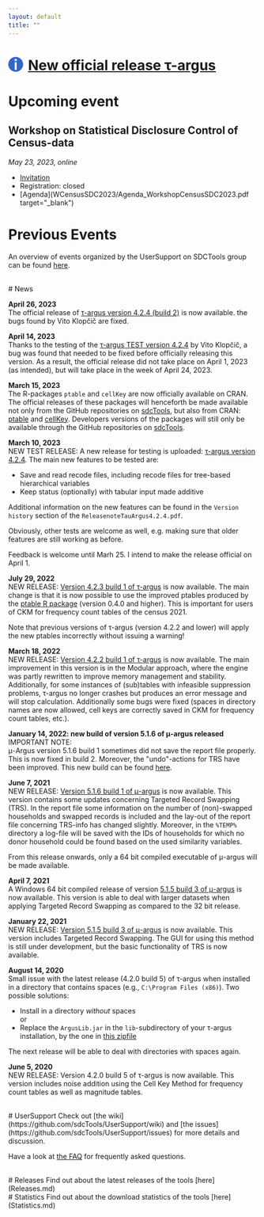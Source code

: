 ```yaml
---
layout: default
title: ""
---
```


# <img src="Info.png" style="float: left; margin-right: 10px; width: 30px" />[New official release &tau;-argus](#News)
 
<a name="Events"> 
 
# Upcoming event

## Workshop on Statistical Disclosure Control of Census-data 
  
  _May 23, 2023, online_
  
 - [Invitation](WCensusSDC2023/Invitation_SDC_Census_Workshop.pdf)
 - Registration:  closed
 - [Agenda](WCensusSDC2023/Agenda_WorkshopCensusSDC2023.pdf target="_blank")

# Previous Events
An overview of events organized by the UserSupport on SDCTools group can be found [here](PreviousEvents.md).
 
<br>

<a name="News">
# News

**April 26, 2023**<br>
The official release of [&tau;-argus version 4.2.4 (build 2)](https://github.com/sdcTools/tauargus/releases/tag/v4.2.4.2) is now available. the bugs found by Vito Klop&#269;i&#269; are fixed. 
 
**April 14, 2023**<br>
Thanks to the testing of the [&tau;-argus TEST version 4.2.4](https://github.com/sdcTools/tauargus/releases/tag/v4.2.4-TEST) by Vito Klop&#269;i&#269;, a bug was found that needed to be fixed before officially releasing this version. As a result, the official release did not take place on April 1, 2023 (as intended), but will take place in the week of April 24, 2023.
 
**March 15, 2023**<br> 
The R-packages `ptable` and `cellKey` are now officially available on CRAN. The official releases of these packages will henceforth be made available not only from the GitHub repositories on [sdcTools](https://github.com/sdcTools), but also from CRAN: [ptable](https://cran.r-project.org/web/packages/ptable) and [cellKey](https://cran.r-project.org/web/packages/cellKey). Developers versions of the packages will still only be available through the GitHub repositories on [sdcTools](https://github.com/sdcTools).
 
**March 10, 2023** <br>
NEW TEST RELEASE: A new release for testing is uploaded: [&tau;-argus version 4.2.4](https://github.com/sdcTools/tauargus/releases/tag/v4.2.4-TEST).
The main new features to be tested are:
- Save and read recode files, including recode files for tree-based hierarchical variables
- Keep status (optionally) with tabular input made additive

Additional information on the new features can be found in the `Version history` section of the `ReleasenoteTauArgus4.2.4.pdf`.

Obviously, other tests are welcome as well, e.g. making sure that older features are still working as before.

Feedback is welcome until Marh 25. I intend to make the release official on April 1.
  
**July 29, 2022** <br>
NEW RELEASE: [Version 4.2.3 build 1 of &tau;-argus](https://github.com/sdcTools/tauargus/releases/tag/v4.2.3) is now available. The main change is that it is now possible to use the improved ptables produced by the [ptable R package](https://github.com/sdcTools/ptable) (version 0.4.0 and higher). This is important for users of CKM for frequency count tables of the census 2021.
  
Note that previous versions of &tau;-argus (version 4.2.2 and lower) will apply the new ptables incorrectly without issuing a warning!
  
**March 18, 2022** <br>
NEW RELEASE: [Version 4.2.2 build 1 of &tau;-argus](https://github.com/sdcTools/tauargus/releases/tag/v4.2.2.1) is now available. The main improvement in this version is in the Modular approach, where the engine was partly rewritten to improve memory management and stability. Additionally, for some instances of (sub)tables with infeasible suppression problems, &tau;-argus no longer crashes but produces an error message and will stop calculation. Additionally some bugs were fixed (spaces in directory names are now allowed, cell keys are correctly saved in CKM for frequency count tables, etc.). 
  
**January 14, 2022: new build of version 5.1.6 of &mu;-argus released** <br>
IMPORTANT NOTE:  
&mu;-Argus version 5.1.6 build 1 sometimes did not save the report file properly. This is now fixed in build 2. Moreover, the "undo"-actions for TRS have been improved.
This new build can be found [here](https://github.com/sdcTools/muargus/releases/tag/v5.1.6b2).
  
**June 7, 2021** <br>
NEW RELEASE: [Version 5.1.6 build 1  of &mu;-argus](https://github.com/sdcTools/muargus/releases/tag/v5.1.6b1) is now available. This version contains some updates concerning Targeted Record Swapping (TRS). In the report file some information on the number of (non)-swapped households and swapped records is included and the lay-out of the report file concerning TRS-info has changed slightly. Moreover, in the `%TEMP%` directory a log-file will be saved with the IDs of households for which no donor household could be found based on the used similarity variables.
  
From this release onwards, only a 64 bit compiled executable of &mu;-argus will be made available.
  
**April 7, 2021** <br>
A Windows 64 bit compiled release of version [5.1.5 build 3 of &mu;-argus](https://github.com/sdcTools/muargus/releases/tag/5.1.5.3) is now available. This version is able to deal with larger datasets when applying Targeted Record Swapping as compared to the 32 bit release.

**January 22, 2021** <br>
NEW RELEASE: [Version 5.1.5 build 3 of &mu;-argus](https://github.com/sdcTools/muargus/releases/tag/5.1.5.3) is now available. This version includes Targeted Record Swapping. The GUI for using this method is still under development, but the basic functionality of TRS is now available.

**August 14, 2020** <br>
Small issue with the latest release (4.2.0 build 5) of &tau;-argus when installed in a directory that contains spaces (e.g., `C:\Program Files (x86)`). Two possible solutions: 
- Install in a directory _without_ spaces<br>
or
- Replace the `ArgusLib.jar` in the `lib`-subdirectory of your &tau;-argus installation, by the one in [this zipfile](https://github.com/sdcTools/UserSupport/files/5074573/ArgusLib.zip)

The next release will be able to deal with directories with spaces again.

**June 5, 2020** <br>
NEW RELEASE: Version 4.2.0 build 5 of &tau;-argus is now available. This version includes noise addition using the Cell Key Method for frequency count tables as well as magnitude tables.

<br>

<a name="Support">
# UserSupport
Check out [the wiki](https://github.com/sdcTools/UserSupport/wiki) 
and [the issues](https://github.com/sdcTools/UserSupport/issues) 
for more details and discussion.

Have a look at [the FAQ](https://github.com/sdcTools/UserSupport/wiki/FAQ) for frequently asked questions.

<br>

<a name="Releases">
# Releases
Find out about the latest releases of the tools [here](Releases.md)

<br>

<a name="Statistics">
# Statistics
Find out about the download statistics of the tools [here](Statistics.md)
<br>
 
